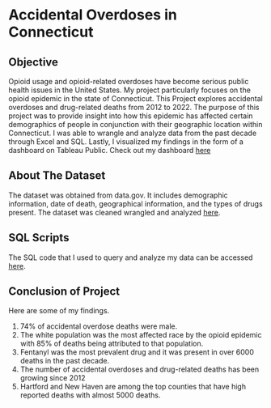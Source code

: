 # Accidental Overdoses in Connecticut

## Objective
Opioid usage and opioid-related overdoses have become serious public health issues in the United States. My project particularly focuses on the opioid epidemic in the state of Connecticut. This Project explores accidental overdoses and drug-related deaths from 2012 to 2022. The purpose of this project was to provide insight into how this epidemic has affected certain demographics of people in conjunction with their geographic location within Connecticut. I was able to wrangle and analyze data from the past decade through Excel and SQL. Lastly, I visualized my findings in the form of a dashboard on Tableau Public. Check out my dashboard [here](https://public.tableau.com/app/profile/abrham.eshetu/viz/AccidentalDrugRelatedDeathsinConnecticut_16950028012660/Dashboard12)

## About The Dataset
The dataset was obtained from data.gov. It includes demographic information, date of death, geographical information, and the types of drugs present. The dataset was cleaned wrangled and analyzed [here](https://github.com/abrhame12/portfolio_projects/tree/main/Accidental_overdoses_in_Conneticut/data).


## SQL Scripts
The SQL code that I used to query and analyze my data can be accessed [here](https://github.com/abrhame12/portfolio_projects/blob/main/Accidental_overdoses_in_Conneticut/SQL/sql).

## Conclusion of Project
Here are some of my findings.
1. 74% of accidental overdose deaths were male. 
2. The white population was the most affected race by the opioid epidemic with 85% of deaths being attributed to that population.
3. Fentanyl was the most prevalent drug and it was present in over 6000 deaths in the past decade.
4. The number of accidental overdoses and drug-related deaths has been growing since 2012
5. Hartford and New Haven are among the top counties that have high reported deaths with almost 5000 deaths.
